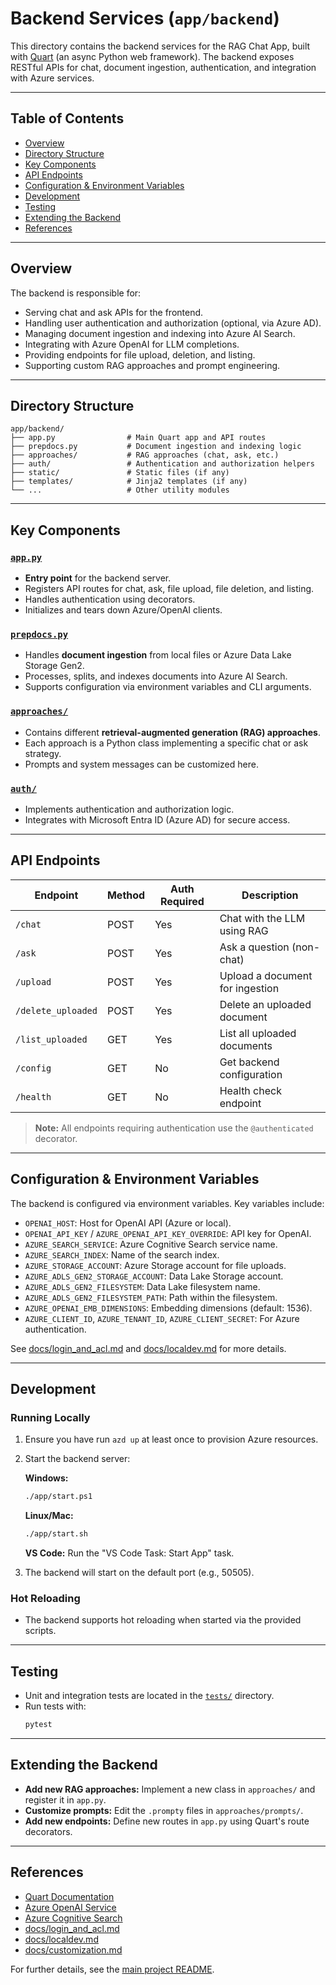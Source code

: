 # Backend Services (`app/backend`)

This directory contains the backend services for the RAG Chat App, built with [Quart](https://quart.palletsprojects.com/) (an async Python web framework). The backend exposes RESTful APIs for chat, document ingestion, authentication, and integration with Azure services.

---

## Table of Contents

- [Overview](#overview)
- [Directory Structure](#directory-structure)
- [Key Components](#key-components)
- [API Endpoints](#api-endpoints)
- [Configuration & Environment Variables](#configuration--environment-variables)
- [Development](#development)
- [Testing](#testing)
- [Extending the Backend](#extending-the-backend)
- [References](#references)

---

## Overview

The backend is responsible for:

- Serving chat and ask APIs for the frontend.
- Handling user authentication and authorization (optional, via Azure AD).
- Managing document ingestion and indexing into Azure AI Search.
- Integrating with Azure OpenAI for LLM completions.
- Providing endpoints for file upload, deletion, and listing.
- Supporting custom RAG approaches and prompt engineering.

---

## Directory Structure

```
app/backend/
├── app.py                # Main Quart app and API routes
├── prepdocs.py           # Document ingestion and indexing logic
├── approaches/           # RAG approaches (chat, ask, etc.)
├── auth/                 # Authentication and authorization helpers
├── static/               # Static files (if any)
├── templates/            # Jinja2 templates (if any)
└── ...                   # Other utility modules
```

---

## Key Components

### [`app.py`](app.py)

- **Entry point** for the backend server.
- Registers API routes for chat, ask, file upload, file deletion, and listing.
- Handles authentication using decorators.
- Initializes and tears down Azure/OpenAI clients.

### [`prepdocs.py`](prepdocs.py)

- Handles **document ingestion** from local files or Azure Data Lake Storage Gen2.
- Processes, splits, and indexes documents into Azure AI Search.
- Supports configuration via environment variables and CLI arguments.

### [`approaches/`](approaches/)

- Contains different **retrieval-augmented generation (RAG) approaches**.
- Each approach is a Python class implementing a specific chat or ask strategy.
- Prompts and system messages can be customized here.

### [`auth/`](auth/)

- Implements authentication and authorization logic.
- Integrates with Microsoft Entra ID (Azure AD) for secure access.

---

## API Endpoints

| Endpoint                | Method | Auth Required | Description                                 |
|-------------------------|--------|---------------|---------------------------------------------|
| `/chat`                 | POST   | Yes           | Chat with the LLM using RAG                 |
| `/ask`                  | POST   | Yes           | Ask a question (non-chat)                   |
| `/upload`               | POST   | Yes           | Upload a document for ingestion             |
| `/delete_uploaded`      | POST   | Yes           | Delete an uploaded document                 |
| `/list_uploaded`        | GET    | Yes           | List all uploaded documents                 |
| `/config`               | GET    | No            | Get backend configuration                   |
| `/health`               | GET    | No            | Health check endpoint                       |

> **Note:** All endpoints requiring authentication use the `@authenticated` decorator.

---

## Configuration & Environment Variables

The backend is configured via environment variables. Key variables include:

- `OPENAI_HOST`: Host for OpenAI API (Azure or local).
- `OPENAI_API_KEY` / `AZURE_OPENAI_API_KEY_OVERRIDE`: API key for OpenAI.
- `AZURE_SEARCH_SERVICE`: Azure Cognitive Search service name.
- `AZURE_SEARCH_INDEX`: Name of the search index.
- `AZURE_STORAGE_ACCOUNT`: Azure Storage account for file uploads.
- `AZURE_ADLS_GEN2_STORAGE_ACCOUNT`: Data Lake Storage account.
- `AZURE_ADLS_GEN2_FILESYSTEM`: Data Lake filesystem name.
- `AZURE_ADLS_GEN2_FILESYSTEM_PATH`: Path within the filesystem.
- `AZURE_OPENAI_EMB_DIMENSIONS`: Embedding dimensions (default: 1536).
- `AZURE_CLIENT_ID`, `AZURE_TENANT_ID`, `AZURE_CLIENT_SECRET`: For Azure authentication.

See [docs/login_and_acl.md](../../docs/login_and_acl.md) and [docs/localdev.md](../../docs/localdev.md) for more details.

---

## Development

### Running Locally

1. Ensure you have run `azd up` at least once to provision Azure resources.
2. Start the backend server:

   **Windows:**
   ```sh
   ./app/start.ps1
   ```

   **Linux/Mac:**
   ```sh
   ./app/start.sh
   ```

   **VS Code:** Run the "VS Code Task: Start App" task.

3. The backend will start on the default port (e.g., 50505).

### Hot Reloading

- The backend supports hot reloading when started via the provided scripts.

---

## Testing

- Unit and integration tests are located in the [`tests/`](../../tests/) directory.
- Run tests with:
  ```sh
  pytest
  ```

---

## Extending the Backend

- **Add new RAG approaches:** Implement a new class in `approaches/` and register it in `app.py`.
- **Customize prompts:** Edit the `.prompty` files in `approaches/prompts/`.
- **Add new endpoints:** Define new routes in `app.py` using Quart's route decorators.

---

## References

- [Quart Documentation](https://quart.palletsprojects.com/)
- [Azure OpenAI Service](https://learn.microsoft.com/azure/cognitive-services/openai/)
- [Azure Cognitive Search](https://learn.microsoft.com/azure/search/)
- [docs/login_and_acl.md](../../docs/login_and_acl.md)
- [docs/localdev.md](../../docs/localdev.md)
- [docs/customization.md](../../docs/customization.md)

For further details, see the [main project README](../../README.md).